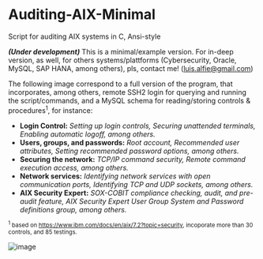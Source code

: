 # Auditing-AIX-Minimal
Script for auditing AIX systems in C, Ansi-style

***(Under development)*** This is a minimal/example version. For in-deep version, as well, for others systems/plattforms (Cybersecurity, Oracle, MySQL, SAP HANA, among others), pls, contact me! (luis.alfie@gmail.com)

The following image correspond to a full version of the program, that incorporates, among others, remote SSH2 login for querying and running the script/commands, and a MySQL schema for reading/storing controls & procedures<sup>1</sup>, for instance:
* **Login Control:** *Setting up login controls, Securing unattended terminals, Enabling automatic logoff, among others.*
* **Users, groups, and passwords:** *Root account, Recommended user attributes, Setting recommended password options, among others.*
* **Securing the network:** *TCP/IP command security, Remote command execution access, among others.*
* **Network services:** *Identifying network services with open communication ports, Identifying TCP and UDP sockets, among others.*
* **AIX Security Expert:** *SOX-COBIT compliance checking, audit, and pre-audit feature, AIX Security Expert User Group System and Password definitions group, among others.*

<sup><sup>1</sup> based on https://www.ibm.com/docs/en/aix/7.2?topic=security, incoporate more than 30 controls, and 85 testings.</sup>

![image](https://user-images.githubusercontent.com/40904281/147377414-2718b29b-6ba7-403e-b8c4-89047de329a9.png)


